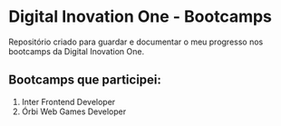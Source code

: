 # Digital Inovation One - Bootcamps
Repositório criado para guardar e documentar o meu progresso nos bootcamps da Digital Inovation One.

## Bootcamps que participei: 
1. Inter Frontend Developer
2. Órbi Web Games Developer
